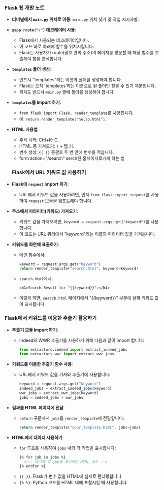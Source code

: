 ### Flask 웹 개발 노트

- **터미널에서 `main.py` 위치로 이동**: 
  `main.py` 위치 찾기 및 작업 지시사항.

- **`@app.route("/")` 데코레이터 사용**: 
  - Flask에서 사용되는 데코레이터입니다.
  - 이 코드 바로 아래에 함수를 위치시킵니다.
  - Flask는 사용자가 route(괄호 안의 주소)의 페이지를 방문할 때 해당 함수를 호출해야 함을 인식합니다.

- **`templates` 폴더 생성**: 
  - 반드시 "templates"라는 이름의 폴더를 생성해야 합니다.
  - Flask는 오직 'templates'라는 이름으로 된 폴더만 찾을 수 있기 때문입니다.
  - 위치도 반드시 `main.py` 옆에 폴더를 생성해야 합니다.

- **`templates`를 Import 하기**: 
  - `from flask import Flask, render_template`를 사용합니다.
  - 예: `return render_template("hello.html")`.

- **HTML 사용법**: 
  - 주석 처리: Ctrl+K+C.
  - HTML 폼 가져오기: `!` + 탭 키.
  - 변수 생성: `{{ }}` 중괄호 두 번 안에 변수를 적습니다.
  - form action="/search" serch한 홈페이지로가게 하는 법

  ### Flask에서 URL 키워드 값 사용하기

- **Flask에 `request` Import 하기**:
  - URL에서 키워드 값을 사용하려면, 먼저 `from flask import request`를 사용하여 `request` 모듈을 임포트해야 합니다.

- **주소에서 파라미터(키워드) 가져오기**:
  - 키워드 값을 가져오려면, `keyword = request.args.get("keyword")`를 사용합니다.
  - 이 코드는 URL 쿼리에서 "keyword"라는 이름의 파라미터 값을 가져옵니다.

- **키워드를 화면에 표출하기**:
  - 메인 함수에서:
    ```python
    keyword = request.args.get("keyword")
    return render_template("search.html", keyword=keyword)
    ```
  - `search.html`에서:
    ```html
    <h1>Search Result for "{{keyword}}":</h1>
    ```
  - 이렇게 하면, `search.html` 페이지에서 "{{keyword}}" 부분에 실제 키워드 값이 표시됩니다.
### Flask에서 키워드를 이용한 추출기 활용하기

- **추출기 모듈 Import 하기**:
  - Indeed와 WWR 추출기를 사용하기 위해 다음과 같이 import 합니다:
    ```python
    from extractors.indeed import extract_indeed_jobs
    from extractors.wwr import extract_wwr_jobs
    ```

- **키워드를 이용한 추출기 함수 사용**:
  - URL에서 키워드 값을 가져와 추출기에 사용합니다:
    ```python
    keyword = request.args.get("keyword")
    indeed_jobs = extract_indeed_jobs(keyword)
    wwr_jobs = extract_wwr_jobs(keyword)
    jobs = indeed_jobs + wwr_jobs
    ```

- **결과를 HTML 페이지에 전달**:
  - `return` 구문에서 `jobs`를 `render_template`에 전달합니다:
    ```python
    return render_template("your_template.html", jobs=jobs)
    ```

- **HTML에서 데이터 사용하기**:
  - `for` 루프를 사용하여 `jobs` 내의 각 작업을 표시합니다:
    ```html
    {% for job in jobs %}
      <!-- 여기에 각 job을 표시하는 HTML 코드 -->
    {% endfor %}
    ```
  - `{{ }}`: Flask가 변수 값을 HTML에 실제로 렌더링합니다.
  - `{% %}`: Python 코드를 HTML 내에 포함시킬 때 사용합니다.

